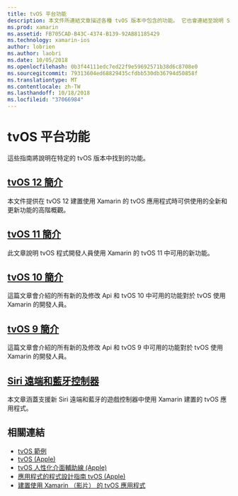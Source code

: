```yaml
---
title: tvOS 平台功能
description: 本文件所連結文章描述各種 tvOS 版本中包含的功能。 它也會連結至說明 Siri 遠端和藍牙控制器的文件。
ms.prod: xamarin
ms.assetid: FB705CAD-B43C-4374-B139-92AB81185429
ms.technology: xamarin-ios
author: lobrien
ms.author: laobri
ms.date: 10/05/2018
ms.openlocfilehash: 0b3f44111edc7ed22f9e59692571b38d6c8708e0
ms.sourcegitcommit: 79313604ed68829435cfdbb530db36794d50858f
ms.translationtype: MT
ms.contentlocale: zh-TW
ms.lasthandoff: 10/18/2018
ms.locfileid: "37066984"
---
```

# <a name="tvos-platform-features"></a>tvOS 平台功能

這些指南將說明在特定的 tvOS 版本中找到的功能。

## <a name="introduction-to-tvos-12iostvosplatformintroduction-to-tvos12indexmd"></a>[tvOS 12 簡介](~/ios/tvos/platform/introduction-to-tvos12/index.md)

本文件提供在 tvOS 12 建置使用 Xamarin 的 tvOS 應用程式時可供使用的全新和更新功能的高階概觀。

## <a name="introduction-to-tvos-11iostvosplatformintroduction-to-tvos11md"></a>[tvOS 11 簡介](~/ios/tvos/platform/introduction-to-tvos11.md)

此文章說明 tvOS 程式開發人員使用 Xamarin 的 tvOS 11 中可用的新功能。

## <a name="introduction-to-tvos-10iostvosplatformintroduction-to-tvos10indexmd"></a>[tvOS 10 簡介](~/ios/tvos/platform/introduction-to-tvos10/index.md)

這篇文章會介紹的所有新的及修改 Api 和 tvOS 10 中可用的功能對於 tvOS 使用 Xamarin 的開發人員。

## <a name="introduction-to-tvos-9iostvosplatformtvos9md"></a>[tvOS 9 簡介](~/ios/tvos/platform/tvos9.md)

這篇文章會介紹的所有新的及修改 Api 和 tvOS 9 中可用的功能對於 tvOS 使用 Xamarin 的開發人員。

## <a name="siri-remote-and-bluetooth-controllersiostvosplatformremote-bluetoothmd"></a>[Siri 遠端和藍牙控制器](~/ios/tvos/platform/remote-bluetooth.md)

本文章涵蓋支援新 Siri 遠端和藍牙的遊戲控制器中使用 Xamarin 建置的 tvOS 應用程式。

## <a name="related-links"></a>相關連結

- [tvOS 範例](https://developer.xamarin.com/samples/tvos/all/)
- [tvOS (Apple)](https://developer.apple.com/tvos/)
- [tvOS 人性化介面輔助線 (Apple)](https://developer.apple.com/tvos/human-interface-guidelines/)
- [應用程式的程式設計指南 tvOS (Apple)](https://developer.apple.com/library/prerelease/tvos/documentation/General/Conceptual/AppleTV_PG/)
- [建置使用 Xamarin （影片） 的 tvOS 應用程式](https://university.xamarin.com/lightninglectures/tvos-with-xamarin)
